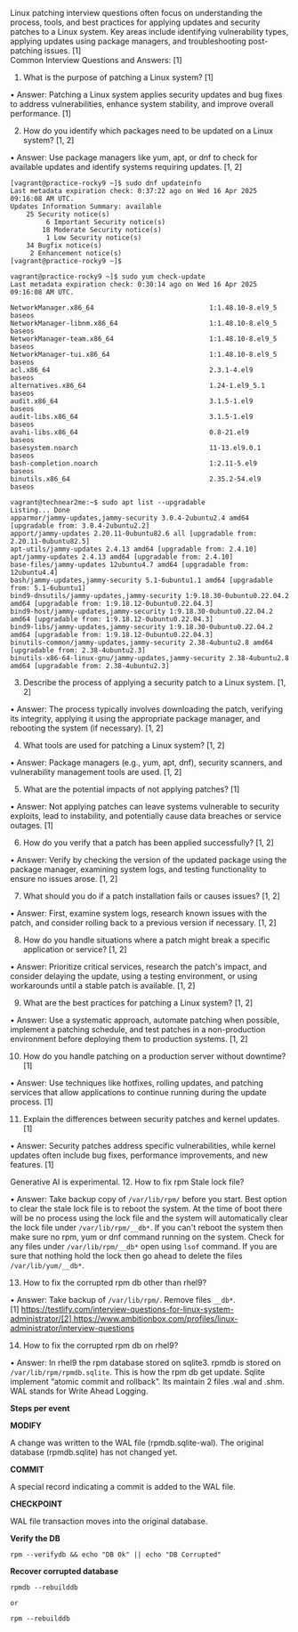 Linux patching interview questions often focus on understanding the process, tools, and best practices for applying updates and security patches to a Linux system. Key areas include identifying vulnerability types, applying updates using package managers, and troubleshooting post-patching issues. [1]  
Common Interview Questions and Answers: [1]  
1.  What is the purpose of patching a Linux system? [1]  

• Answer: Patching a Linux system applies security updates and bug fixes to address vulnerabilities, enhance system stability, and improve overall performance. [1]  

2.  How do you identify which packages need to be updated on a Linux system? [1, 2]  

• Answer: Use package managers like yum, apt, or dnf to check for available updates and identify systems requiring updates. [1, 2]  
```shell
[vagrant@practice-rocky9 ~]$ sudo dnf updateinfo
Last metadata expiration check: 0:37:22 ago on Wed 16 Apr 2025 09:16:08 AM UTC.
Updates Information Summary: available
    25 Security notice(s)
         6 Important Security notice(s)
        18 Moderate Security notice(s)
         1 Low Security notice(s)
    34 Bugfix notice(s)
     2 Enhancement notice(s)
[vagrant@practice-rocky9 ~]$ 
```

```shell
vagrant@practice-rocky9 ~]$ sudo yum check-update 
Last metadata expiration check: 0:30:14 ago on Wed 16 Apr 2025 09:16:08 AM UTC.

NetworkManager.x86_64                             1:1.48.10-8.el9_5                             baseos   
NetworkManager-libnm.x86_64                       1:1.48.10-8.el9_5                             baseos   
NetworkManager-team.x86_64                        1:1.48.10-8.el9_5                             baseos   
NetworkManager-tui.x86_64                         1:1.48.10-8.el9_5                             baseos   
acl.x86_64                                        2.3.1-4.el9                                   baseos   
alternatives.x86_64                               1.24-1.el9_5.1                                baseos   
audit.x86_64                                      3.1.5-1.el9                                   baseos   
audit-libs.x86_64                                 3.1.5-1.el9                                   baseos   
avahi-libs.x86_64                                 0.8-21.el9                                    baseos   
basesystem.noarch                                 11-13.el9.0.1                                 baseos   
bash-completion.noarch                            1:2.11-5.el9                                  baseos   
binutils.x86_64                                   2.35.2-54.el9                                 baseos   
```
```shell
vagrant@technear2me:~$ sudo apt list --upgradable
Listing... Done
apparmor/jammy-updates,jammy-security 3.0.4-2ubuntu2.4 amd64 [upgradable from: 3.0.4-2ubuntu2.2]
apport/jammy-updates 2.20.11-0ubuntu82.6 all [upgradable from: 2.20.11-0ubuntu82.5]
apt-utils/jammy-updates 2.4.13 amd64 [upgradable from: 2.4.10]
apt/jammy-updates 2.4.13 amd64 [upgradable from: 2.4.10]
base-files/jammy-updates 12ubuntu4.7 amd64 [upgradable from: 12ubuntu4.4]
bash/jammy-updates,jammy-security 5.1-6ubuntu1.1 amd64 [upgradable from: 5.1-6ubuntu1]
bind9-dnsutils/jammy-updates,jammy-security 1:9.18.30-0ubuntu0.22.04.2 amd64 [upgradable from: 1:9.18.12-0ubuntu0.22.04.3]
bind9-host/jammy-updates,jammy-security 1:9.18.30-0ubuntu0.22.04.2 amd64 [upgradable from: 1:9.18.12-0ubuntu0.22.04.3]
bind9-libs/jammy-updates,jammy-security 1:9.18.30-0ubuntu0.22.04.2 amd64 [upgradable from: 1:9.18.12-0ubuntu0.22.04.3]
binutils-common/jammy-updates,jammy-security 2.38-4ubuntu2.8 amd64 [upgradable from: 2.38-4ubuntu2.3]
binutils-x86-64-linux-gnu/jammy-updates,jammy-security 2.38-4ubuntu2.8 amd64 [upgradable from: 2.38-4ubuntu2.3]
```

3.  Describe the process of applying a security patch to a Linux system. [1, 2]  

• Answer: The process typically involves downloading the patch, verifying its integrity, applying it using the appropriate package manager, and rebooting the system (if necessary). [1, 2]  

4.  What tools are used for patching a Linux system? [1, 2]  

• Answer: Package managers (e.g., yum, apt, dnf), security scanners, and vulnerability management tools are used. [1, 2]  

5.  What are the potential impacts of not applying patches? [1]  

• Answer: Not applying patches can leave systems vulnerable to security exploits, lead to instability, and potentially cause data breaches or service outages. [1]  

6.  How do you verify that a patch has been applied successfully? [1, 2]  

• Answer: Verify by checking the version of the updated package using the package manager, examining system logs, and testing functionality to ensure no issues arose. [1, 2]  

7.  What should you do if a patch installation fails or causes issues? [1, 2]  

• Answer: First, examine system logs, research known issues with the patch, and consider rolling back to a previous version if necessary. [1, 2]  

8.  How do you handle situations where a patch might break a specific application or service? [1, 2]  

• Answer: Prioritize critical services, research the patch's impact, and consider delaying the update, using a testing environment, or using workarounds until a stable patch is available. [1, 2]  

9.  What are the best practices for patching a Linux system? [1, 2]  

• Answer: Use a systematic approach, automate patching when possible, implement a patching schedule, and test patches in a non-production environment before deploying them to production systems. [1, 2]  

10. How do you handle patching on a production server without downtime? [1]  

• Answer: Use techniques like hotfixes, rolling updates, and patching services that allow applications to continue running during the update process. [1]  

11. Explain the differences between security patches and kernel updates. [1]  

• Answer: Security patches address specific vulnerabilities, while kernel updates often include bug fixes, performance improvements, and new features. [1]  

Generative AI is experimental.
12. How to fix rpm Stale lock file?

• Answer: Take backup copy of `/var/lib/rpm/` before you start. Best option to clear the stale lock file is to reboot the system. At the time of boot there will be no process using the lock file and the system will automatically clear the lock file under `/var/lib/rpm/__db*`. If you can't reboot the system then make sure no rpm, yum or dnf command running on the system. Check for any files under `/var/lib/rpm/__db*` open using `lsof` command. If you are sure that nothing hold the lock then go ahead to delete the files `/var/lib/yum/__db*`.

13. How to fix the corrupted rpm db other than rhel9?

• Answer: Take backup of `/var/lib/rpm/`. Remove files `__db*`. 
[1] https://testlify.com/interview-questions-for-linux-system-administrator/[2] https://www.ambitionbox.com/profiles/linux-administrator/interview-questions

14. How to fix the corrupted rpm db on rhel9?

• Answer: In rhel9 the rpm database stored on sqlite3. rpmdb is stored on `/var/lib/rpm/rpmdb.sqlite`. This is how the rpm db get update. Sqlite implement “atomic commit and rollback”. Its maintain 2 files .wal and .shm. WAL stands for Write Ahead Logging.

**Steps per event**

**MODIFY**

A change was written to the WAL file (rpmdb.sqlite-wal). The original database (rpmdb.sqlite) has not changed yet.

**COMMIT**

A special record indicating a commit is added to the WAL file.

**CHECKPOINT**

WAL file transaction moves into the original database.

**Verify the DB**
```shell
rpm --verifydb && echo "DB Ok" || echo "DB Corrupted"
```

**Recover corrupted database**
```shell
rpmdb --rebuilddb

or

rpm --rebuilddb
```

